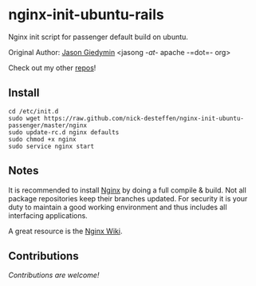 # nginx-init-ubuntu-rails #

Nginx init script for passenger default build on ubuntu.

Original Author: [Jason Giedymin](http://jasongiedymin.com) <jasong -_at_- apache -=dot=- org>

Check out my other [repos](http://github.com/JasonGiedymin)!

## Install ##

    cd /etc/init.d
    sudo wget https://raw.github.com/nick-desteffen/nginx-init-ubuntu-passenger/master/nginx
    sudo update-rc.d nginx defaults
    sudo chmod +x nginx
    sudo service nginx start

## Notes ##
It is recommended to install [Nginx](http://nginx.net/) by doing a full compile & build. Not all package repositories keep their branches updated. For security it is your duty to maintain a good working environment and thus includes all interfacing applications.

A great resource is the [Nginx Wiki](http://wiki.nginx.org/).

## Contributions ##
_Contributions are welcome!_
